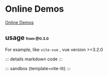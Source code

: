 # Online Demos

[Online Demos](https://sandpack-vue3.netlify.app/?path=/docs/presets-template--vite-lit)

## usage <small style="font-size: 12px; color: var(--vp-c-green);">from @0.3.0</small>

For example, like `vite-vue` , vue version >=3.2.0

<script setup>
import vitelit from '../codes/vite-templates/vite-lit.ts';
</script>

::: details markdown code
<CodePanel :value="vitelit" />
:::

::: sandbox {template=vite-lit}
:::
